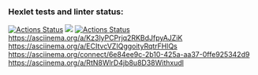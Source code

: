 ### Hexlet tests and linter status:
[![Actions Status](https://github.com/yauhen1996/python-project-lvl1/workflows/hexlet-check/badge.svg)](https://github.com/yauhen1996/python-project-lvl1/actions)
<a href="https://codeclimate.com/github/yauhen1996/python-project-lvl1/maintainability"><img src="https://api.codeclimate.com/v1/badges/cbb0c7701e024b019144/maintainability" /></a>
[![Actions Status](https://github.com/yauhen1996/python-project-lvl1/workflows/linter-check/badge.svg)](https://github.com/yauhen1996/python-project-lvl1/actions)
https://asciinema.org/a/Kz3lyPCPrjq2RKBdJfpyAJZiK
https://asciinema.org/a/ECItvcVZIQggoityRqtrFHlQs
https://asciinema.org/connect/6e84ee9c-2b10-425a-aa37-0ffe925342d9
https://asciinema.org/a/RtN8WlrD4jb8u8D38Withxudl
